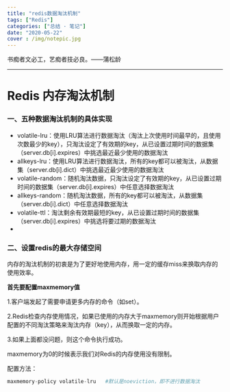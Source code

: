 ```yaml
---
title: "redis数据淘汰机制"
tags: ["Redis"]
categories: ["总结 · 笔记"]
date: "2020-05-22"
cover : /img/notepic.jpg
---
```



书痴者文必工，艺痴者技必良。——蒲松龄 

----


# Redis 内存淘汰机制

### **一、五种数据淘汰机制的具体实现**

- volatile-lru：使用LRU算法进行数据淘汰（淘汰上次使用时间最早的，且使用次数最少的key），只淘汰设定了有效期的key，从已设置过期时间的数据集（server.db[i].expires）中挑选最近最少使用的数据淘汰
- allkeys-lru：使用LRU算法进行数据淘汰，所有的key都可以被淘汰，从数据集（server.db[i].dict）中挑选最近最少使用的数据淘汰
- volatile-random：随机淘汰数据，只淘汰设定了有效期的key，从已设置过期时间的数据集（server.db[i].expires）中任意选择数据淘汰
- allkeys-random：随机淘汰数据，所有的key都可以被淘汰，从数据集（server.db[i].dict）中任意选择数据淘汰
- volatile-ttl：淘汰剩余有效期最短的key，从已设置过期时间的数据集（server.db[i].expires）中挑选将要过期的数据淘汰
- 

### **二、设置redis的最大存储空间**

内存的淘汰机制的初衷是为了更好地使用内存，用一定的缓存miss来换取内存的使用效率。

**首先要配置maxmemory值**

1.客户端发起了需要申请更多内存的命令（如set）。

2.Redis检查内存使用情况，如果已使用的内存大于maxmemory则开始根据用户配置的不同淘汰策略来淘汰内存（key），从而换取一定的内存。

3.如果上面都没问题，则这个命令执行成功。

maxmemory为0的时候表示我们对Redis的内存使用没有限制。



配置方法：

```python
maxmemory-policy volatile-lru   #默认是noeviction，即不进行数据淘汰
```

